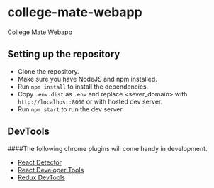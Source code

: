 # college-mate-webapp
College Mate Webapp

## Setting up the repository

- Clone the repository.
- Make sure you have NodeJS and npm installed.
- Run `npm install` to install the dependencies.
- Copy `.env.dist` as `.env` and replace <sever_domain> with `http://localhost:8000` or with hosted dev server.
- Run `npm start` to run the dev server.

## DevTools

####The following chrome plugins will come handy in development.
- [React Detector](https://chrome.google.com/webstore/detail/react-detector/jaaklebbenondhkanegppccanebkdjlh)
- [React Developer Tools](https://chrome.google.com/webstore/detail/react-developer-tools/fmkadmapgofadopljbjfkapdkoienihi)
- [Redux DevTools](https://chrome.google.com/webstore/detail/redux-devtools/lmhkpmbekcpmknklioeibfkpmmfibljd?hl=en)
